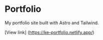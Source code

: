 # Portfolio

My portfolio site built with Astro and Tailwind.

[View link] (https://ke-portfolio.netlify.app/)